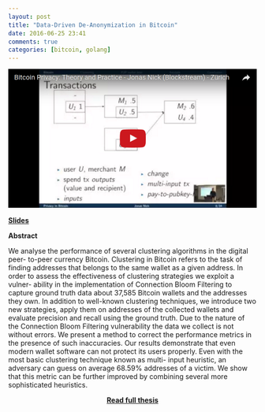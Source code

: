 ```yaml
---
layout: post
title: "Data-Driven De-Anonymization in Bitcoin"
date: 2016-06-25 23:41
comments: true
categories: [bitcoin, golang]
---
```


<a href="https://www.youtube.com/watch?v=HScK4pkDNds"><img src="/images/zurich-youtube.png" width="560"></a>



[**Slides**](slides/2016-zurich-meetup.pdf)


**Abstract**

We analyse the performance of several clustering algorithms in the digital peer-
to-peer currency Bitcoin. Clustering in Bitcoin refers to the task of finding
addresses that belongs to the same wallet as a given address.
In order to assess the effectiveness of clustering strategies we exploit a vulner-
ability in the implementation of Connection Bloom Filtering to capture ground
truth data about 37,585 Bitcoin wallets and the addresses they own. In addition
to well-known clustering techniques, we introduce two new strategies, apply them
on addresses of the collected wallets and evaluate precision and recall using the
ground truth. Due to the nature of the Connection Bloom Filtering vulnerability
the data we collect is not without errors. We present a method to correct the
performance metrics in the presence of such inaccuracies.
Our results demonstrate that even modern wallet software can not protect its
users properly. Even with the most basic clustering technique known as multi-
input heuristic, an adversary can guess on average 68.59% addresses of a victim.
We show that this metric can be further improved by combining several more
sophisticated heuristics.

[<center>**Read full thesis**</center>](/papers/thesis.pdf)


